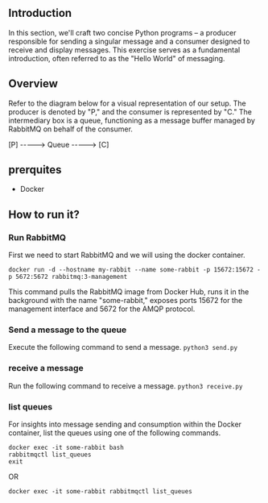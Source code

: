 ## Introduction

In this section, we'll craft two concise Python programs – a producer responsible for sending a singular message and a consumer designed to receive and display messages. This exercise serves as a fundamental introduction, often referred to as the "Hello World" of messaging.

## Overview

Refer to the diagram below for a visual representation of our setup. The producer is denoted by "P," and the consumer is represented by "C." The intermediary box is a queue, functioning as a message buffer managed by RabbitMQ on behalf of the consumer.

[P] -----> Queue -----> [C]

## prerquites
- Docker


## How to run it?
### Run RabbitMQ
First we need to start RabbitMQ and we will using the docker container.
```
docker run -d --hostname my-rabbit --name some-rabbit -p 15672:15672 -p 5672:5672 rabbitmq:3-management
```
This command pulls the RabbitMQ image from Docker Hub, runs it in the background with the name "some-rabbit," exposes ports 15672 for the management interface and 5672 for the AMQP protocol.
### Send a message to the queue
Execute the following command to send a message.
```python3 send.py```

### receive a message
Run the following command to receive a message.
```python3 receive.py```

### list queues
For insights into message sending and consumption within the Docker container, list the queues using one of the following commands.
```
docker exec -it some-rabbit bash
rabbitmqctl list_queues
exit
```
OR
```
docker exec -it some-rabbit rabbitmqctl list_queues
```
